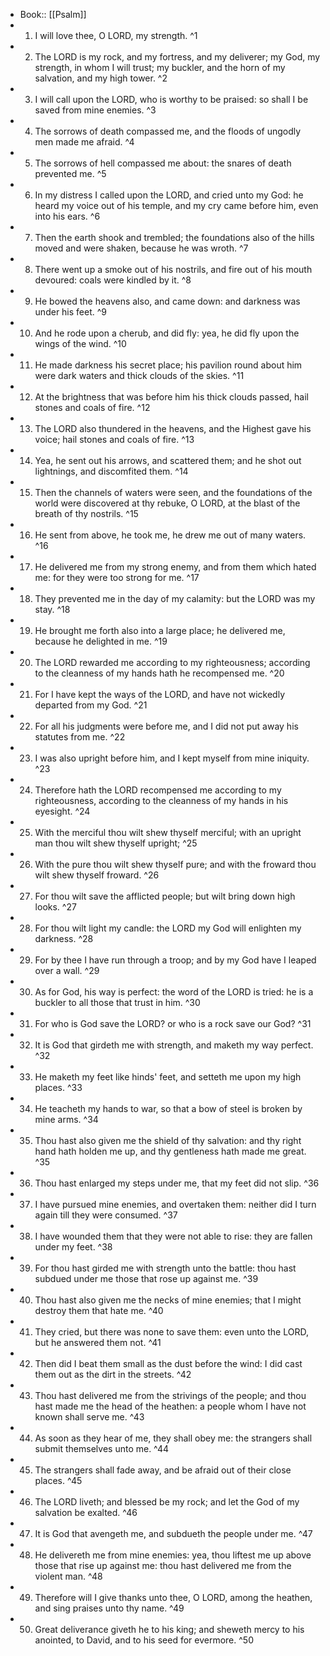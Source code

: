 - Book:: [[Psalm]]
- 1. I will love thee, O LORD, my strength. ^1
- 2. The LORD is my rock, and my fortress, and my deliverer; my God, my strength, in whom I will trust; my buckler, and the horn of my salvation, and my high tower. ^2
- 3. I will call upon the LORD, who is worthy to be praised: so shall I be saved from mine enemies. ^3
- 4. The sorrows of death compassed me, and the floods of ungodly men made me afraid. ^4
- 5. The sorrows of hell compassed me about: the snares of death prevented me. ^5
- 6. In my distress I called upon the LORD, and cried unto my God: he heard my voice out of his temple, and my cry came before him, even into his ears. ^6
- 7. Then the earth shook and trembled; the foundations also of the hills moved and were shaken, because he was wroth. ^7
- 8. There went up a smoke out of his nostrils, and fire out of his mouth devoured: coals were kindled by it. ^8
- 9. He bowed the heavens also, and came down: and darkness was under his feet. ^9
- 10. And he rode upon a cherub, and did fly: yea, he did fly upon the wings of the wind. ^10
- 11. He made darkness his secret place; his pavilion round about him were dark waters and thick clouds of the skies. ^11
- 12. At the brightness that was before him his thick clouds passed, hail stones and coals of fire. ^12
- 13. The LORD also thundered in the heavens, and the Highest gave his voice; hail stones and coals of fire. ^13
- 14. Yea, he sent out his arrows, and scattered them; and he shot out lightnings, and discomfited them. ^14
- 15. Then the channels of waters were seen, and the foundations of the world were discovered at thy rebuke, O LORD, at the blast of the breath of thy nostrils. ^15
- 16. He sent from above, he took me, he drew me out of many waters. ^16
- 17. He delivered me from my strong enemy, and from them which hated me: for they were too strong for me. ^17
- 18. They prevented me in the day of my calamity: but the LORD was my stay. ^18
- 19. He brought me forth also into a large place; he delivered me, because he delighted in me. ^19
- 20. The LORD rewarded me according to my righteousness; according to the cleanness of my hands hath he recompensed me. ^20
- 21. For I have kept the ways of the LORD, and have not wickedly departed from my God. ^21
- 22. For all his judgments were before me, and I did not put away his statutes from me. ^22
- 23. I was also upright before him, and I kept myself from mine iniquity. ^23
- 24. Therefore hath the LORD recompensed me according to my righteousness, according to the cleanness of my hands in his eyesight. ^24
- 25. With the merciful thou wilt shew thyself merciful; with an upright man thou wilt shew thyself upright; ^25
- 26. With the pure thou wilt shew thyself pure; and with the froward thou wilt shew thyself froward. ^26
- 27. For thou wilt save the afflicted people; but wilt bring down high looks. ^27
- 28. For thou wilt light my candle: the LORD my God will enlighten my darkness. ^28
- 29. For by thee I have run through a troop; and by my God have I leaped over a wall. ^29
- 30. As for God, his way is perfect: the word of the LORD is tried: he is a buckler to all those that trust in him. ^30
- 31. For who is God save the LORD? or who is a rock save our God? ^31
- 32. It is God that girdeth me with strength, and maketh my way perfect. ^32
- 33. He maketh my feet like hinds' feet, and setteth me upon my high places. ^33
- 34. He teacheth my hands to war, so that a bow of steel is broken by mine arms. ^34
- 35. Thou hast also given me the shield of thy salvation: and thy right hand hath holden me up, and thy gentleness hath made me great. ^35
- 36. Thou hast enlarged my steps under me, that my feet did not slip. ^36
- 37. I have pursued mine enemies, and overtaken them: neither did I turn again till they were consumed. ^37
- 38. I have wounded them that they were not able to rise: they are fallen under my feet. ^38
- 39. For thou hast girded me with strength unto the battle: thou hast subdued under me those that rose up against me. ^39
- 40. Thou hast also given me the necks of mine enemies; that I might destroy them that hate me. ^40
- 41. They cried, but there was none to save them: even unto the LORD, but he answered them not. ^41
- 42. Then did I beat them small as the dust before the wind: I did cast them out as the dirt in the streets. ^42
- 43. Thou hast delivered me from the strivings of the people; and thou hast made me the head of the heathen: a people whom I have not known shall serve me. ^43
- 44. As soon as they hear of me, they shall obey me: the strangers shall submit themselves unto me. ^44
- 45. The strangers shall fade away, and be afraid out of their close places. ^45
- 46. The LORD liveth; and blessed be my rock; and let the God of my salvation be exalted. ^46
- 47. It is God that avengeth me, and subdueth the people under me. ^47
- 48. He delivereth me from mine enemies: yea, thou liftest me up above those that rise up against me: thou hast delivered me from the violent man. ^48
- 49. Therefore will I give thanks unto thee, O LORD, among the heathen, and sing praises unto thy name. ^49
- 50. Great deliverance giveth he to his king; and sheweth mercy to his anointed, to David, and to his seed for evermore. ^50
